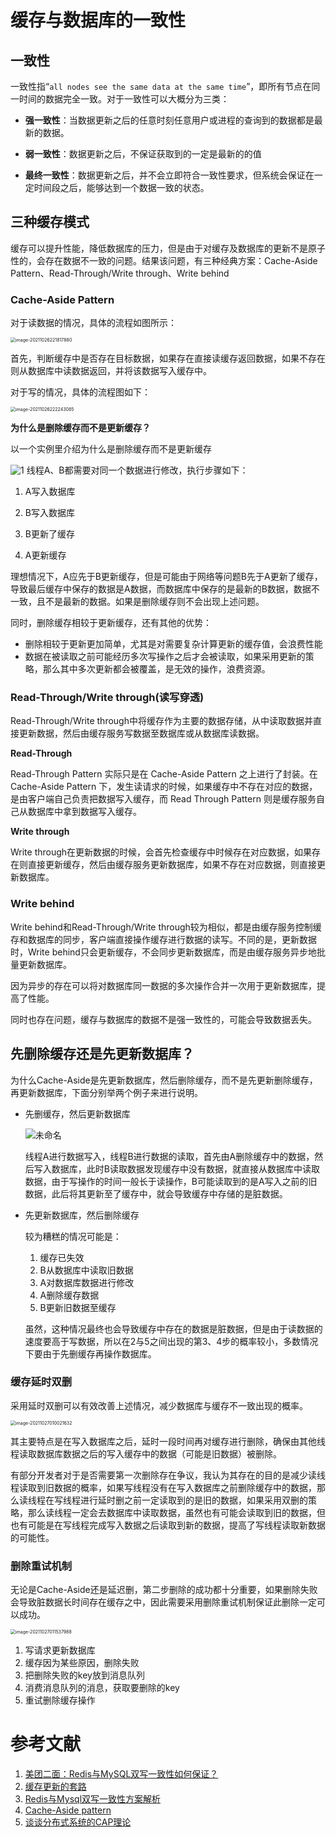 # 缓存与数据库的一致性

## 一致性

一致性指“`all nodes see the same data at the same time`”，即所有节点在同一时间的数据完全一致。对于一致性可以大概分为三类：

* **强一致性**：当数据更新之后的任意时刻任意用户或进程的查询到的数据都是最新的数据。

* **弱一致性**：数据更新之后，不保证获取到的一定是最新的的值

* **最终一致性**：数据更新之后，并不会立即符合一致性要求，但系统会保证在一定时间段之后，能够达到一个数据一致的状态。

## 三种缓存模式
缓存可以提升性能，降低数据库的压力，但是由于对缓存及数据库的更新不是原子性的，会存在数据不一致的问题。结果该问题，有三种经典方案：Cache-Aside Pattern、Read-Through/Write through、Write behind

### Cache-Aside Pattern

对于读数据的情况，具体的流程如图所示：

<img src="%E7%BC%93%E5%AD%98%E4%B8%8E%E6%95%B0%E6%8D%AE%E5%BA%93%E7%9A%84%E4%B8%80%E8%87%B4%E6%80%A7.assets/image-20211026221817880.png" alt="image-20211026221817880" style="zoom:50%;" />

首先，判断缓存中是否存在目标数据，如果存在直接读缓存返回数据，如果不存在则从数据库中读数据返回，并将该数据写入缓存中。

对于写的情况，具体的流程图如下：

<img src="%E7%BC%93%E5%AD%98%E4%B8%8E%E6%95%B0%E6%8D%AE%E5%BA%93%E7%9A%84%E4%B8%80%E8%87%B4%E6%80%A7.assets/image-20211026222243085.png" alt="image-20211026222243085" style="zoom:50%;" />

**为什么是删除缓存而不是更新缓存？**

以一个实例里介绍为什么是删除缓存而不是更新缓存

![1](%E7%BC%93%E5%AD%98%E4%B8%8E%E6%95%B0%E6%8D%AE%E5%BA%93%E7%9A%84%E4%B8%80%E8%87%B4%E6%80%A7.assets/1-5259760-5259765.gif)
线程A、B都需要对同一个数据进行修改，执行步骤如下：

1. A写入数据库

2. B写入数据库

3. B更新了缓存

4. A更新缓存

理想情况下，A应先于B更新缓存，但是可能由于网络等问题B先于A更新了缓存，导致最后缓存中保存的数据是A数据，而数据库中保存的是最新的B数据，数据不一致，且不是最新的数据。如果是删除缓存则不会出现上述问题。

同时，删除缓存相较于更新缓存，还有其他的优势：

* 删除相较于更新更加简单，尤其是对需要复杂计算更新的缓存值，会浪费性能
* 数据在被读取之前可能经历多次写操作之后才会被读取，如果采用更新的策略，那么其中多次更新都会被覆盖，是无效的操作，浪费资源。

### Read-Through/Write through(读写穿透)

Read-Through/Write through中将缓存作为主要的数据存储，从中读取数据并直接更新数据，然后由缓存服务写数据至数据库或从数据库读数据。

**Read-Through**

Read-Through Pattern 实际只是在 Cache-Aside Pattern 之上进行了封装。在 Cache-Aside Pattern 下，发生读请求的时候，如果缓存中不存在对应的数据，是由客户端自己负责把数据写入缓存，而 Read Through Pattern 则是缓存服务自己从数据库中拿到数据写入缓存。

**Write through**

Write through在更新数据的时候，会首先检查缓存中时候存在对应数据，如果存在则直接更新缓存，然后由缓存服务更新数据库，如果不存在对应数据，则直接更新数据库。

###  Write behind

Write behind和Read-Through/Write through较为相似，都是由缓存服务控制缓存和数据库的同步，客户端直接操作缓存进行数据的读写。不同的是，更新数据时，Write behind只会更新缓存，不会同步更新数据库，而是由缓存服务异步地批量更新数据库。

因为异步的存在可以将对数据库同一数据的多次操作合并一次用于更新数据库，提高了性能。

同时也存在问题，缓存与数据库的数据不是强一致性的，可能会导致数据丢失。



## 先删除缓存还是先更新数据库？

为什么Cache-Aside是先更新数据库，然后删除缓存，而不是先更新删除缓存，再更新数据库，下面分别举两个例子来进行说明。

* 先删缓存，然后更新数据库

  ![未命名](%E7%BC%93%E5%AD%98%E4%B8%8E%E6%95%B0%E6%8D%AE%E5%BA%93%E7%9A%84%E4%B8%80%E8%87%B4%E6%80%A7.assets/%E6%9C%AA%E5%91%BD%E5%90%8D-5266184.gif)
  
  线程A进行数据写入，线程B进行数据的读取，首先由A删除缓存中的数据，然后写入数据库，此时B读取数据发现缓存中没有数据，就直接从数据库中读取数据，由于写操作的时间一般长于读操作，B可能读取到的是A写入之前的旧数据，此后将其更新至了缓存中，就会导致缓存中存储的是脏数据。
  
* 先更新数据库，然后删除缓存

  较为糟糕的情况可能是：

  1. 缓存已失效
  2. B从数据库中读取旧数据
  3. A对数据库数据进行修改
  4. A删除缓存数据
  5. B更新旧数据至缓存

  虽然，这种情况最终也会导致缓存中存在的数据是脏数据，但是由于读数据的速度要高于写数据，所以在2与5之间出现的第3、4步的概率较小，多数情况下要由于先删缓存再操作数据库。

### 缓存延时双删

采用延时双删可以有效改善上述情况，减少数据库与缓存不一致出现的概率。

<img src="%E7%BC%93%E5%AD%98%E4%B8%8E%E6%95%B0%E6%8D%AE%E5%BA%93%E7%9A%84%E4%B8%80%E8%87%B4%E6%80%A7.assets/image-20211027010021632.png" alt="image-20211027010021632" style="zoom:50%;" />

其主要特点是在写入数据库之后，延时一段时间再对缓存进行删除，确保由其他线程读取数据库数据之后的写入缓存中的数据（可能是旧数据）被删除。

有部分开发者对于是否需要第一次删除存在争议，我认为其存在的目的是减少读线程读取到旧数据的概率，如果写线程没有在写入数据库之前删除缓存中的数据，那么读线程在写线程进行延时删之前一定读取到的是旧的数据，如果采用双删的策略，那么读线程一定会去数据库中读取数据，虽然也有可能会读取到旧的数据，但也有可能是在写线程完成写入数据之后读取到新的数据，提高了写线程读取新数据的可能性。

### 删除重试机制

无论是Cache-Aside还是延迟删，第二步删除的成功都十分重要，如果删除失败会导致脏数据长时间存在缓存之中，因此需要采用删除重试机制保证此删除一定可以成功。

<img src="%E7%BC%93%E5%AD%98%E4%B8%8E%E6%95%B0%E6%8D%AE%E5%BA%93%E7%9A%84%E4%B8%80%E8%87%B4%E6%80%A7.assets/image-20211027011537988.png" alt="image-20211027011537988" style="zoom:50%;" />

1. 写请求更新数据库
2. 缓存因为某些原因，删除失败
3. 把删除失败的key放到消息队列
4. 消费消息队列的消息，获取要删除的key
5. 重试删除缓存操作





# 参考文献

1. [美团二面：Redis与MySQL双写一致性如何保证？](https://juejin.cn/post/6964531365643550751#heading-11)
2. [缓存更新的套路](https://leokongwq.github.io/2016/12/30/the-pattern-updateCache.html)
3. [Redis与Mysql双写一致性方案解析](https://zhuanlan.zhihu.com/p/59167071)
4. [Cache-Aside pattern](https://docs.microsoft.com/en-us/azure/architecture/patterns/cache-aside)
5. [谈谈分布式系统的CAP理论](https://zhuanlan.zhihu.com/p/33999708)